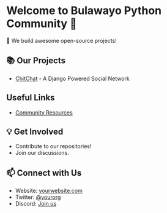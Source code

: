 # Welcome to Bulawayo Python Community 👋

🚀 We build awesome open-source projects!

## 📚 Our Projects
- [ChitChat](https://github.com/PythonBulawayo/ChitChat) - A Django Powered Social Network

## Useful Links

- [Community Resources](../awesome-resources.md)

## 💡 Get Involved
- Contribute to our repositories!
- Join our discussions.

## 📫 Connect with Us
- Website: [yourwebsite.com](https://yourwebsite.com)
- Twitter: [@yourorg](https://twitter.com/yourorg)
- Discord: [Join us](https://discord.gg/yourlink)